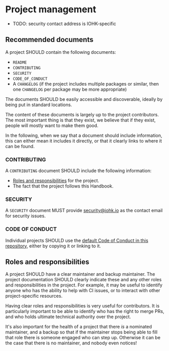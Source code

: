 # Project management

- TODO: security contact address is IOHK-specific

## Recommended documents

A project SHOULD contain the following documents:
- `README`
- `CONTRIBUTING`
- `SECURITY`
- `CODE_OF_CONDUCT`
- A `CHANGELOG` (if the project includes multiple packages or similar, then one `CHANGELOG` per package may be more appropriate)

The documents SHOULD be easily accessible and discoverable, ideally by being put in standard locations.

The content of these documents is largely up to the project contributors. 
The most important thing is that they exist, we believe that if they exist, people will mostly want to make them good.

In the following, when we say that a document should include information, this can either mean it includes it directly, or that it clearly links to where it can be found.

### CONTRIBUTING

A `CONTRIBUTING` document SHOULD include the following information:
- [Roles and responsibilities](#roles-and-responsibilities) for the project.
- The fact that the project follows this Handbook.

### SECURITY

A `SECURITY` document MUST provide security@iohk.io as the contact email for security issues.

### CODE OF CONDUCT

Individual projects SHOULD use the [default Code of Conduct in this repository](https://github.com/input-output-hk/cardano-engineering-handbook/blob/main/CODE-OF-CONDUCT.md), either by copying it or linking to it.

## Roles and responsibilities

A project SHOULD have a clear maintainer and backup maintainer.
The project documentation SHOULD clearly indicate these and any other roles and responsibilities in the project. 
For example, it may be useful to identify anyone who has the ability to help with CI issues, or to interact with other project-specific resources.

Having clear roles and responsibilities is very useful for contributors.
It is particularly important to be able to identify who has the right to merge PRs, and who holds ultimate technical authority over the project.

It's also important for the health of a project that there _is_ a nominated maintainer, and a backup so that if the maintainer stops being able to fill that role there is someone engaged who can step up.
Otherwise it can be the case that there is no maintainer, and nobody even notices!
